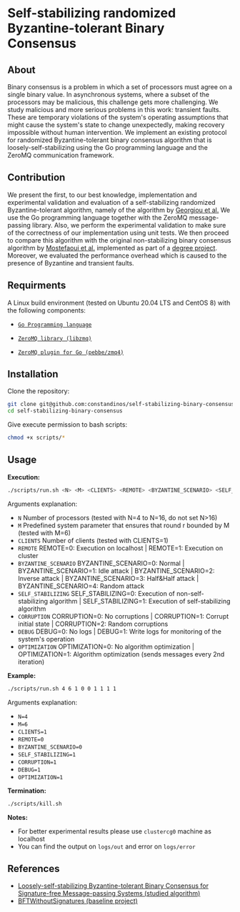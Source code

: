 # Self-stabilizing randomized Byzantine-tolerant Binary Consensus

## About
Binary consensus is a problem in which a set of processors must agree on a single binary value. In asynchronous systems, where a subset of the processors may be malicious, this challenge gets more challenging. We study malicious and more serious problems in this work: transient faults. These are temporary violations of the system's operating assumptions that might cause the system's state to change unexpectedly, making recovery impossible without human intervention. We implement an existing protocol for randomized Byzantine-tolerant binary consensus algorithm that is loosely-self-stabilizing using the Go programming language and the ZeroMQ communication framework.

## Contribution
We present the first, to our best knowledge, implementation and experimental validation and evaluation of a self-stabilizing randomized Byzantine-tolerant algorithm, namely of the algorithm by [Georgiou et al.](https://arxiv.org/pdf/2103.14649.pdf) We use the Go programming language together with the ZeroMQ message-passing library. Also, we perform the experimental validation to make sure of the correctness of our implementation using unit tests. We then proceed to compare this algorithm with the original non-stabilizing binary consensus algorithm by [Mostefaoui et al.](https://dl.acm.org/doi/pdf/10.1145/2611462.2611468) implemented as part of a [degree project](https://github.com/v-petrou/BFTWithoutSignatures). Moreover, we evaluated the performance overhead which is caused to the presence of Byzantine and transient faults.

## Requirments
A Linux build environment (tested on Ubuntu 20.04 LTS and CentOS 8) with the following components:
- [`Go Programming language`](https://go.dev/)

- [`ZeroMQ library (libzmq)`](https://zeromq.org/download/)

- [`ZeroMQ plugin for Go (pebbe/zmq4)`](https://zeromq.org/languages/go/#pebbe-zmq4)

## Installation
Clone the repository:
```bash
git clone git@github.com:constandinos/self-stabilizing-binary-consensus.git
cd self-stabilizing-binary-consensus
```

Give execute permission to bash scripts:
```bash
chmod +x scripts/*
```

## Usage
**Execution:**
```bash
./scripts/run.sh <N> <M> <CLIENTS> <REMOTE> <BYZANTINE_SCENARIO> <SELF_STABILIZING> <CORRUPTION> <DEBUG> <OPTIMIZATION>
```
Arguments explanation:
- `N` Number of processors (tested with N=4 to N=16, do not set N>16)
- `M` Predefined system parameter that ensures that round r bounded by M (tested with M=6)
- `CLIENTS` Number of clients (tested with CLIENTS=1)
- `REMOTE` REMOTE=0: Execution on localhost | REMOTE=1: Execution on cluster
- `BYZANTINE_SCENARIO` BYZANTINE_SCENARIO=0: Normal | BYZANTINE_SCENARIO=1: Idle attack | BYZANTINE_SCENARIO=2: Inverse attack | BYZANTINE_SCENARIO=3: Half&Half attack | BYZANTINE_SCENARIO=4: Random attack
- `SELF_STABILIZING` SELF_STABILIZING=0: Execution of non-self-stabilizing algorithm | SELF_STABILIZING=1: Execution of self-stabilizing algorithm
- `CORRUPTION` CORRUPTION=0: No corruptions | CORRUPTION=1: Corrupt initial state | CORRUPTION=2: Random corruptions
- `DEBUG` DEBUG=0: No logs | DEBUG=1: Write logs for monitoring of the system's operation
- `OPTIMIZATION` OPTIMIZATION=0: No algorithm optimization | OPTIMIZATION=1: Algorithm optimization (sends messages every 2nd iteration)

**Example:**
```bash
./scripts/run.sh 4 6 1 0 0 1 1 1 1
```
Arguments explanation:
- `N=4`
- `M=6`
- `CLIENTS=1`
- `REMOTE=0`
- `BYZANTINE_SCENARIO=0`
- `SELF_STABILIZING=1`
- `CORRUPTION=1`
- `DEBUG=1`
- `OPTIMIZATION=1`

**Termination:**
```bash
./scripts/kill.sh
```

**Notes:**
- For better experimental results please use `clustercg0` machine as localhost
- You can find the output on `logs/out` and error on `logs/error`

## References
- [Loosely-self-stabilizing Byzantine-tolerant Binary Consensus for Signature-free Message-passing Systems (studied algorithm)](https://arxiv.org/pdf/2103.14649.pdf)
- [BFTWithoutSignatures (baseline project)](https://github.com/v-petrou/BFTWithoutSignatures)
